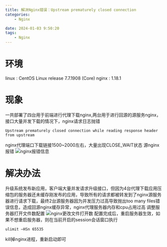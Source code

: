 ```yaml
---
title: 解决Nginx错误：Upstream prematurely closed connection
categories:
	- Nginx

date: 2024-01-03 9:50:20
tags: 
	- Nginx
---
```

<!-- toc -->

# <span id="inline-blue">环境</span>
linux : CentOS Linux release 7.7.1908 (Core)
nginx : 1.18.1
# <span id="inline-blue">现象</span>

一共部署了四台用于前端进行代理下载nginx,两台用于进行回源的源服务nginx，接口大量并发下载的情况下，nginx请求日志抛错
```shell
Upstream prematurely closed connection while reading response header from upstream
```
nginx代理端口下载链接1500~2000左右，大量出现CLOSE_WAIT状态
源nginx报错
![nginx报错信息](/images/nginx/nginx_20240103_001.png)


# <span id="inline-blue">解决办法</span>
升级系统发布新应用，客户端大量并发请求升级接口，但因为4台代理下载应用压缩包的服务器还未缓存刚发布的应用，导致所有的请求都被转发到了nginx源服务器进行请求下载，最终2台源服务器因为并发压力过高导致抛出too many files错误信息，造成回源nginx缓存异常，nginx代理服务器内存和cpu占用过高
调整服务器打开文件数配置
![nginx更改文件打开数](/images/nginx/nginx_20240103_002.png)
配置完成后，重启服务器生效，如果不想重启服务器，则在当前开启的session会话窗口执行
```shell
ulimit –HSn 65535
```
kill掉nginx进程，重新启动即可